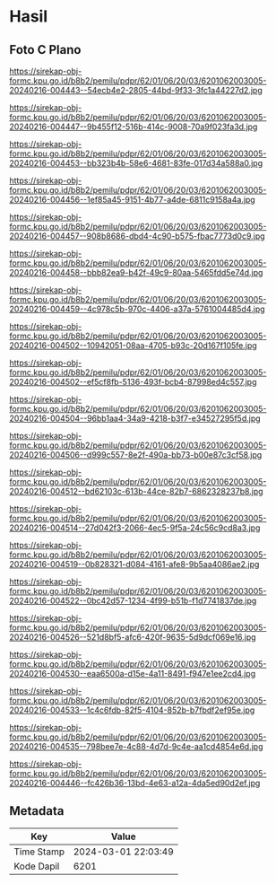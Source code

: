 # Hasil

## Foto C Plano

https://sirekap-obj-formc.kpu.go.id/b8b2/pemilu/pdpr/62/01/06/20/03/6201062003005-20240216-004443--54ecb4e2-2805-44bd-9f33-3fc1a44227d2.jpg

https://sirekap-obj-formc.kpu.go.id/b8b2/pemilu/pdpr/62/01/06/20/03/6201062003005-20240216-004447--9b455f12-516b-414c-9008-70a9f023fa3d.jpg

https://sirekap-obj-formc.kpu.go.id/b8b2/pemilu/pdpr/62/01/06/20/03/6201062003005-20240216-004453--bb323b4b-58e6-4681-83fe-017d34a588a0.jpg

https://sirekap-obj-formc.kpu.go.id/b8b2/pemilu/pdpr/62/01/06/20/03/6201062003005-20240216-004456--1ef85a45-9151-4b77-a4de-6811c9158a4a.jpg

https://sirekap-obj-formc.kpu.go.id/b8b2/pemilu/pdpr/62/01/06/20/03/6201062003005-20240216-004457--908b8686-dbd4-4c90-b575-fbac7773d0c9.jpg

https://sirekap-obj-formc.kpu.go.id/b8b2/pemilu/pdpr/62/01/06/20/03/6201062003005-20240216-004458--bbb82ea9-b42f-49c9-80aa-5465fdd5e74d.jpg

https://sirekap-obj-formc.kpu.go.id/b8b2/pemilu/pdpr/62/01/06/20/03/6201062003005-20240216-004459--4c978c5b-970c-4406-a37a-5761004485d4.jpg

https://sirekap-obj-formc.kpu.go.id/b8b2/pemilu/pdpr/62/01/06/20/03/6201062003005-20240216-004502--10942051-08aa-4705-b93c-20d167f105fe.jpg

https://sirekap-obj-formc.kpu.go.id/b8b2/pemilu/pdpr/62/01/06/20/03/6201062003005-20240216-004502--ef5cf8fb-5136-493f-bcb4-87998ed4c557.jpg

https://sirekap-obj-formc.kpu.go.id/b8b2/pemilu/pdpr/62/01/06/20/03/6201062003005-20240216-004504--96bb1aa4-34a9-4218-b3f7-e34527295f5d.jpg

https://sirekap-obj-formc.kpu.go.id/b8b2/pemilu/pdpr/62/01/06/20/03/6201062003005-20240216-004506--d999c557-8e2f-490a-bb73-b00e87c3cf58.jpg

https://sirekap-obj-formc.kpu.go.id/b8b2/pemilu/pdpr/62/01/06/20/03/6201062003005-20240216-004512--bd62103c-613b-44ce-82b7-6862328237b8.jpg

https://sirekap-obj-formc.kpu.go.id/b8b2/pemilu/pdpr/62/01/06/20/03/6201062003005-20240216-004514--27d042f3-2066-4ec5-9f5a-24c56c9cd8a3.jpg

https://sirekap-obj-formc.kpu.go.id/b8b2/pemilu/pdpr/62/01/06/20/03/6201062003005-20240216-004519--0b828321-d084-4161-afe8-9b5aa4086ae2.jpg

https://sirekap-obj-formc.kpu.go.id/b8b2/pemilu/pdpr/62/01/06/20/03/6201062003005-20240216-004522--0bc42d57-1234-4f99-b51b-f1d7741837de.jpg

https://sirekap-obj-formc.kpu.go.id/b8b2/pemilu/pdpr/62/01/06/20/03/6201062003005-20240216-004526--521d8bf5-afc6-420f-9635-5d9dcf069e16.jpg

https://sirekap-obj-formc.kpu.go.id/b8b2/pemilu/pdpr/62/01/06/20/03/6201062003005-20240216-004530--eaa6500a-d15e-4a11-8491-f947e1ee2cd4.jpg

https://sirekap-obj-formc.kpu.go.id/b8b2/pemilu/pdpr/62/01/06/20/03/6201062003005-20240216-004533--1c4c6fdb-82f5-4104-852b-b7fbdf2ef95e.jpg

https://sirekap-obj-formc.kpu.go.id/b8b2/pemilu/pdpr/62/01/06/20/03/6201062003005-20240216-004535--798bee7e-4c88-4d7d-9c4e-aa1cd4854e6d.jpg

https://sirekap-obj-formc.kpu.go.id/b8b2/pemilu/pdpr/62/01/06/20/03/6201062003005-20240216-004446--fc426b36-13bd-4e63-a12a-4da5ed90d2ef.jpg


## Metadata

| Key        | Value               |
| ---------- | ------------------- |
| Time Stamp | 2024-03-01 22:03:49 |
| Kode Dapil | 6201                |



